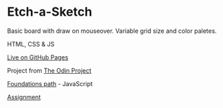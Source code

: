 # Etch-a-Sketch

Basic board with draw on mouseover. Variable grid size and color paletes.

HTML, CSS & JS

[Live on GitHub Pages](https://earosselot.github.io/Etch-a-Sketch/)

Project from [The Odin Project](https://www.theodinproject.com)  

[Foundations path](https://www.theodinproject.com/courses/foundations) - JavaScript

[Assignment](https://www.theodinproject.com/courses/foundations/lessons/etch-a-sketch-project)
